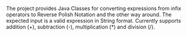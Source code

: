 The project provides Java Classes for converting expressions from infix operators to Reverse Polish Notation and the other way around.
The expected input is a valid expression in String format.
Currently supports addition (+), subtraction (-), multiplication (*) and division (/).
